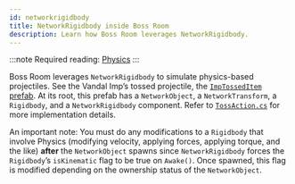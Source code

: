 ```yaml
---
id: networkrigidbody
title: NetworkRigidbody inside Boss Room
description: Learn how Boss Room leverages NetworkRigidbody.
---
```

:::note
Required reading: [Physics](../..//advanced-topics/physics.md)
:::

Boss Room leverages `NetworkRigidbody` to simulate physics-based projectiles. See the Vandal Imp’s tossed projectile, the [`ImpTossedItem` prefab](https://github.com/Unity-Technologies/com.unity.multiplayer.samples.coop/blob/main/Assets/Prefabs/Game/ImpTossedItem.prefab). At its root, this prefab has a `NetworkObject`, a `NetworkTransform`, a `Rigidbody`, and a `NetworkRigidbody` component. Refer to [`TossAction.cs`](https://github.com/Unity-Technologies/com.unity.multiplayer.samples.coop/blob/main/Assets/Scripts/Gameplay/Action/ConcreteActions/TossAction.cs) for more implementation details.

An important note: You must do any modifications to a `Rigidbody` that involve Physics (modifying velocity, applying forces, applying torque, and the like) **after** the `NetworkObject` spawns since `NetworkRigidbody` forces the `Rigidbody`’s `isKinematic` flag to be true on `Awake()`. Once spawned, this flag is modified depending on the ownership status of the `NetworkObject`.
